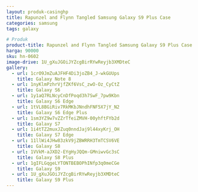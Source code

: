 ```yaml
---
layout: produk-casinghp
title: Rapunzel and Flynn Tangled Samsung Galaxy S9 Plus Case
categories: samsung
tags: galaxy

# Produk
product-title: Rapunzel and Flynn Tangled Samsung Galaxy S9 Plus Case
harga: 90000
sku: hn-0602
image-drive: 1U_gXuJGOiJYZcgBirRYwReyjb3XMDteC
gallery:
  - url: 1crO9JmZuAJFHF4Di3joZB4_J-wkGUUps
    title: Galaxy Note 8
  - url: 1nyKlmPzhrVjfZKf6VsC_zwO-Oz_CyCtZ
    title: Galaxy S6
  - url: 1y1aQ7RLNcyCnDfPoqd3h7SwF_7pw9Kbn
    title: Galaxy S6 Edge
  - url: 1tVL8BGiRiv7RkMKbJNndhFNF5X7jY_N2
    title: Galaxy S6 Edge Plus
  - url: 1sm3YZ9w7vZZrTfeiZMVH-00yhftFYb2d
    title: Galaxy S7
  - url: 1i4tTZ2muxJZuq0nndJaj9l44xyKrj_OH
    title: Galaxy S7 Edge
  - url: 11llWi4JHw83zkV9jZBWRRH3TmTCSV6VE
    title: Galaxy S8
  - url: 1VVkM-aJXD2-EYgHyJQQm-GMniwvGc3sC
    title: Galaxy S8 Plus
  - url: 1gIFLGqgeLYTONTBEBOPhINfp3q0meCGe
    title: Galaxy S9
  - url: 1U_gXuJGOiJYZcgBirRYwReyjb3XMDteC
    title: Galaxy S9 Plus
---
```

